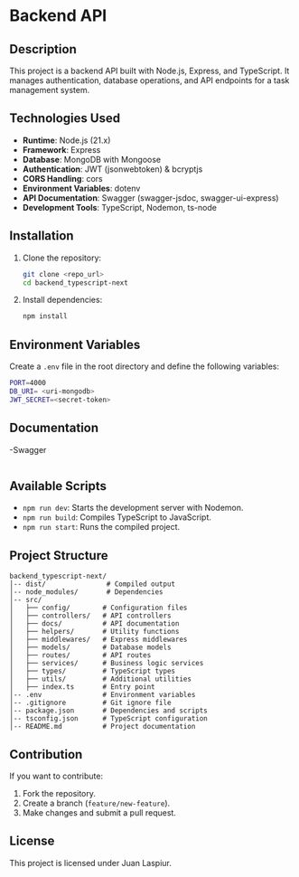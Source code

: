 # Backend API

## Description

This project is a backend API built with Node.js, Express, and TypeScript. It manages authentication, database operations, and API endpoints for a task management system.

## Technologies Used

- **Runtime**: Node.js (21.x)
- **Framework**: Express
- **Database**: MongoDB with Mongoose
- **Authentication**: JWT (jsonwebtoken) & bcryptjs
- **CORS Handling**: cors
- **Environment Variables**: dotenv
- **API Documentation**: Swagger (swagger-jsdoc, swagger-ui-express)
- **Development Tools**: TypeScript, Nodemon, ts-node

## Installation

1. Clone the repository:
   ```sh
   git clone <repo_url>
   cd backend_typescript-next
   ```
2. Install dependencies:
   ```sh
   npm install
   ```

## Environment Variables

Create a `.env` file in the root directory and define the following variables:
   ```sh
   PORT=4000
   DB_URI= <uri-mongodb>
   JWT_SECRET=<secret-token>
   ```
## Documentation
-Swagger
```http://localhost:4000/api-docs  
```

## Available Scripts

- `npm run dev`: Starts the development server with Nodemon.
- `npm run build`: Compiles TypeScript to JavaScript.
- `npm run start`: Runs the compiled project.

## Project Structure

```
backend_typescript-next/
│-- dist/               # Compiled output
│-- node_modules/       # Dependencies
│-- src/
│   ├── config/        # Configuration files
│   ├── controllers/   # API controllers
│   ├── docs/          # API documentation
│   ├── helpers/       # Utility functions
│   ├── middlewares/   # Express middlewares
│   ├── models/        # Database models
│   ├── routes/        # API routes
│   ├── services/      # Business logic services
│   ├── types/         # TypeScript types
│   ├── utils/         # Additional utilities
│   ├── index.ts       # Entry point
│-- .env               # Environment variables
│-- .gitignore         # Git ignore file
│-- package.json       # Dependencies and scripts
│-- tsconfig.json      # TypeScript configuration
│-- README.md          # Project documentation
```

## Contribution

If you want to contribute:
1. Fork the repository.
2. Create a branch (`feature/new-feature`).
3. Make changes and submit a pull request.

## License
This project is licensed under Juan Laspiur.

